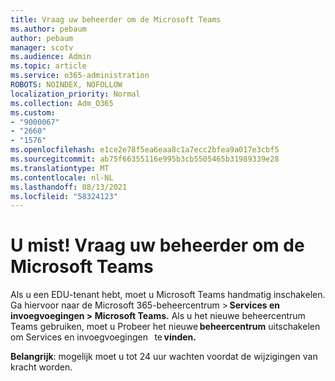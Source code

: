 ```yaml
---
title: Vraag uw beheerder om de Microsoft Teams
ms.author: pebaum
author: pebaum
manager: scotv
ms.audience: Admin
ms.topic: article
ms.service: o365-administration
ROBOTS: NOINDEX, NOFOLLOW
localization_priority: Normal
ms.collection: Adm_O365
ms.custom:
- "9000067"
- "2660"
- "1576"
ms.openlocfilehash: e1ce2e78f5ea6eaa8c1a7ecc2bfea9a017e3cbf5
ms.sourcegitcommit: ab75f66355116e995b3cb5505465b31989339e28
ms.translationtype: MT
ms.contentlocale: nl-NL
ms.lasthandoff: 08/13/2021
ms.locfileid: "58324123"
---
```

# <a name="youre-missing-out-ask-your-admin-to-enable-microsoft-teams"></a>U mist! Vraag uw beheerder om de Microsoft Teams

Als u een EDU-tenant hebt, moet u Microsoft Teams handmatig inschakelen. Ga hiervoor naar de Microsoft 365-beheercentrum > **Services en invoegvoegingen > Microsoft Teams.** Als u het nieuwe beheercentrum Teams gebruiken, moet u Probeer het nieuwe **beheercentrum** uitschakelen om Services en invoegvoegingen   te **vinden.** 

**Belangrijk**: mogelijk moet u tot 24 uur wachten voordat de wijzigingen van kracht worden.